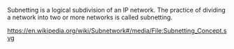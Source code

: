 Subnetting is a logical subdivision of an IP network. The practice of dividing a network into two or more networks is called subnetting.

https://en.wikipedia.org/wiki/Subnetwork#/media/File:Subnetting_Concept.svg

